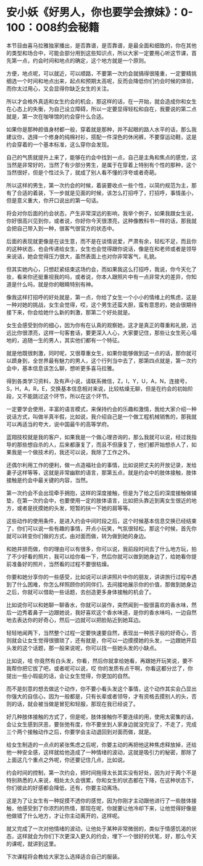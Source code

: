# 安小妖《好男人，你也要学会撩妹》：0-100：008约会秘籍

本节目由喜马拉雅独家播出，是否靠谱，是否靠谱，是最全面和细致的，你在其他的类型和场合中，可能会部分用到这些知识点，所以大家一定要用心听这节课，首先第一点，约会时间和地点的确定，这个地方就是一个原则。

方便，地点呢，可以就近，可以顺路，不要第一次约会就搞得很隆重，一定要精挑细选一个时间和地点出来，起点和预期太高呢，反而会降低你们约会时候的体验，而你太过用心，又会显得你缺乏女生的关注。

所以才会格外真适和女生约会的机会，那这样的话，在一开始，就会造成你和女生在心态上的失衡，为自己设立障碍，所以一定要显得轻松和自在，我要说的第二点就是，第一次在咖啡馆的约会穿什么合适。

如果你是那种颜值身材都一般，穿着就是那种，并不起眼的路人水平的话，那么我建议你，选择一个修身的纯棉衬衫，搭配一件深色的休闲裤，不要穿运动鞋，这是约会穿着的一个基本标准，这么穿你会发现。

自己的气质就提升上来了，能够在约会中找到一点，自己是主角和焦点的感觉，这当然是非常好的，当然了有少部分男生，是属于在穿着上特别有个性的那种，这个当然很好，但是个性过头了，就成了别人看不懂的浮夸或者奇葩。

所以这样的男生，第一次约会的时候，着装要收点一些个性，以简约规范为主，那有了合适的着装，下一步就是见面的时候，该怎么打招呼了，打招呼，事情虽小，但是意义重大，你开口说出的第一句话。

将会对你后面的约会状态，产生非常深远的影响，我举个例子，如果我跟女生说，你好很高兴见到你，或者说，你好你今天很漂亮，这种像教科书一样的话，那我就会把自己带入到一种，很客气很官方的状态中。

后面的表现就更像是在谈生意，而不是在谈情说爱，严肃有余，轻松不足，而且你的这种状态，也会传递给女生，女生也会觉得跟你说话，像是在和老师或者是领导来说话，她会觉得压力很大，虽然表面上也对你非常客气，礼貌。

但其实她内心，只想赶紧结束这场约会，而如果我这么打招呼，我说，你今天化了妆，看来你还挺重视我的吗，或者说，你本人跟照片中有一点非常大的差异，你知道是什么吗，就是你的眼睛特别有神。

像我这样打招呼的好处就是，第一点，你给了女生一个小小的情绪上的焦虑，这是一种对她的挑战，女生会觉得，哎，这个男生还蛮大胆，蛮有意思的，她会很期待接下来，你会给她什么新的刺激，那第二个好处就是。

女生会感受到你的细心，因为你有在认真的观察她，这才是真正的尊重和礼貌，远远比你很漂亮，这样一句客套话，要更深入人心，大家要记住，那些让女生死心塌地的，追随一生的男人，其实他们都有一个特征。

就是他既很刺激，同时呢，又很尊重女生，如果你能够做到这一点的话，那你就可以躋身到，全世界最有魅力的男人，这个行列当中去了，那第四点就是，第一次约会中，基本信息该怎么聊，想听更多喜马拉雅。

得到各类学习资料，及有声小说，请联系微信，Z，I，Y，U，A，N，连接号，S，H，A，R，E，交换基本信息相对来说，比较枯燥无聊，但是在约会的初始阶段，又不能跳过这个环节，所以在这个环节。

一定要学会使用，丰富的语言模式，来保持约会的乐趣和激情，我给大家介绍一种说话方式，叫做半真半假，比如说，我介绍自己是一个做工程机械销售的，那我就可以再适当的夸大，说中国最牛的高等学府。

蓝翔技校就是我的客户，如果我是一个做心理咨询的，那么我就可以说，经过我指导的那些想自杀的人，后来都康复了，而且不但康复了，他们都开始想杀人了，如果我是一个做技术的，我还可以说，我除了工作之外。

还偶尔利用工作的便利，做一点造福社会的事情，比如说把丈夫的开放记录，发给妻子这样等等，这就是非常幽默的语言，那第五点，就是约会中的肢体接触，肢体接触是约会中最关键的内容，当然。

第一次约会不会出现牵手拥抱，这样的深度接触，但是为了给之后的深度接触做铺垫，在第一次约会中，也要使用一定的肢体语言，比如把头靠近到离女生很近的地方，或者是抚摸她的头发，短暂的扶一下她的肩等等。

这些动作的使用条件，是进入约会中间时段之后，这个时候基本信息交换已经结束了，你们可以说一些有趣的事情，开点小玩笑，气氛很轻松，那这个时候，首先你就可以转变你们做的方式，由对面而做，转为做到她的身边。

和她并排而做，你的理由可以有很多，你可以说，我前段时间去了什么地方玩，拍了不少好看的照片，我可以给你看一下，然后你就可以做到她身边了，给她看你提前准备好的照片，当然看的过程不要很枯燥。

你要和她分享你的一些感受，比如说可以讲讲照片中你的朋友，讲讲旅行过程中遇到了什么困难，你怎么样照顾你的同伴们，去间接地展示你的价值，那做到她身边之后，你就可以借助一些话题，去创造更多身体接触的机会了。

比如说你可以和她聊一聊香水，你就可以装作，突然闻到一股很喜欢的香水味，然后一边秀着鼻子一边跟她说，我好喜欢这个香水味道，是你的香水味吗，一边自然地去表达你的好奇心，然后一边就可以把脸贴近到她耳边。

轻轻地闻两下，当然整个过程一定要快速要自然，表现出一种孩子般的好奇心，否则就会让女生觉得很猥琐了，还有就是，你可以一边摸摸她的头发，一边跟她开启头发的这个话题，那一般来说呢，你可以找一些她头发的小缺点。

比如说，哇 你竟然有白头发，你看，然后你就拿给她看，再跟她开玩笑说，要不我帮你把它拔了吧，或者呢可以说，哎 你的发质有点干啊，你看这都分岔了，你提出一些小瑕疵的话，会让女生觉得，你更加的自然。

而不是刻意的想去做这个动作，你不要小看头发这个事情，这个动作其实会凸显出你强大的自信心，因为一般都是，只有长辈或者领导，才有资格去摸别人的头，否则的话，就会被当做是冒犯和轻服，那现在我已经说了。

好几种肢体接触的方式了，但是呢，肢体接触你不要连续的用，使用太密集的话，会让女生感到厌恶，要张弛有度，你不要坐到人家身边就没完没了，不走了，完成三个两个接触动作之后，你要学会主动退回到对面而做，就是。

给女生制造的一点点的紧张焦虑之后呢，你要主动的再把他这种焦虑释放掉，还给他一种安全感，这样就给他造成了一种情绪的波动，这就是吸引力的秘密，那除了上面这几个重点之外呢，你还要记住几点，比如说。

约会时间的控制，第一次约会，把时间拖得太长其实没有好处，因为对于两个不是特别熟悉的人来说，相处太久会很累，你和女生的状态都在下降，在这种状态下，你们彼此的好感都会降低，还有，你要主动离场。

这是为了让女生有一种捉摸不透你的感觉，因为你刚才主动跟他进行了一些肢体接触，他感受到了你浓烈的热情，那现在呢，你就要让他冷却下来，让他觉得好像是他做错了什么地方，才让你主动离开的，这样呢。

就又完成了一次对他情绪的波动，让他处于某种非常微弱的，类似于情感饥渴的状态，这样就会为你们下次更深入更久的约会，埋下一个很好的伏笔，好，那么今天的课呢，就讲到这里。

下次课程将会教给大家怎么选择适合自己的服装。